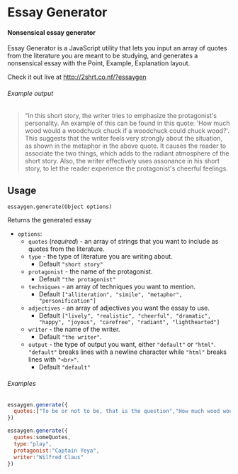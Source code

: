 # Essay Generator

#### Nonsensical essay generator

Essay Generator is a JavaScript utility that lets you input an array of quotes from the literature you are meant to be studying, and generates a nonsensical essay with the Point, Example, Explanation layout.

Check it out live at http://2shrt.co.nf/?essaygen

###### Example output

> "In this short story, the writer tries to emphasize the protagonist's personality. An example of this can be found in this quote: 'How much wood would a woodchuck chuck if a woodchuck could chuck wood?'. This suggests that the writer feels very strongly about the situation, as shown in the metaphor in the above quote. It causes the reader to associate the two things, which adds to the radiant atmosphere of the short story. Also, the writer effectively uses assonance in his short story, to let the reader experience the protagonist's cheerful feelings.

## Usage

`essaygen.generate(Object options)`

Returns the generated essay

* `options`:
  * `quotes` (*required*) - an array of strings that you want to include as quotes from the literature.
  * `type` - the type of literature you are writing about.
    * Default `"short story"`
  * `protagonist` - the name of the protagonist.
    * Default `"the protagonist"`
  * `techniques` - an array of techniques you want to mention.
    * Default `["alliteration", "simile", "metaphor", "personification"]`
  * `adjectives` - an array of adjectives you want the essay to use.
    * Default `["lively", "realistic", "cheerful", "dramatic", "happy", "joyous", "carefree", "radiant", "lighthearted"]`
  * `writer` - the name of the writer.
    * Default `"the writer"`.
  * `output` - the type of output you want, either `"default"` or `"html"`. `"default"` breaks lines with a newline character while `"html"` breaks lines with `"<br>"`.
    * Default `"default"`

###### Examples

```javascript
essaygen.generate({
  quotes:["To be or not to be, that is the question","How much wood would a woodchuck chuck?"]
})
```

```javascript
essaygen.generate({
  quotes:someQuotes,
  type:"play",
  protagonist:"Captain Yeya",
  writer:"Wilfred Claus"
})
```
